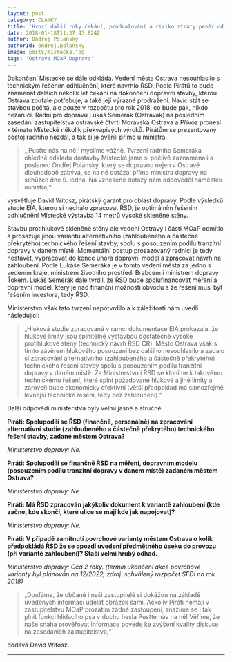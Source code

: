 ```yaml
---
layout: post
category: CLANKY
title: 'Hrozí další roky čekání, prodražování a riziko ztráty peněz od státu! Ostravští Piráti prověřili tvrzení radního Semeráka ohledně Místecké'
date: 2018-01-18T11:37:43.824Z
author: Ondřej Polanský
authorId: ondrej.polansky
image: posts/mistecka.jpg
tags: 'Ostrava MOaP Doprava'
---
```


Dokončení Místecké se dále odkládá. Vedení města Ostrava nesouhlasilo s technickým řešením odhlučnění, které navrhlo ŘSD. Podle Pirátů to bude znamenat dalších několik let čekání na dokončení dopravní stavby, kterou Ostrava zoufale potřebuje, a také její výrazné prodražení. Navíc stát se stavbou počítá, ale pouze v rozpočtu pro rok 2018, co bude pak, nikdo nezaručí. Radní pro dopravu Lukáš Semerák (Ostravak) na posledním zasedání zastupitelstva ostravské čtvrti Moravská Ostrava a Přívoz pronesl k tématu Místecké  několik překvapivých výroků. Pirátům se prezentovaný postoj radního nezdál, a tak si je ověřili přímo u ministra.

> „‚Pusťte nás na ně!‘ myslíme vážně. Tvrzení radního Semeráka ohledně odkladu dostavby Místecké jsme si pečlivě zaznamenali a poslanec Ondřej Polanský, který se dopravou nejen v Ostravě dlouhodobě zabývá, se na ně dotázal přímo ministra dopravy na schůzce dne 9. ledna. Na vznesené dotazy nám odpověděl náměstek ministra,“

vysvětluje David Witosz, pirátský garant pro oblast dopravy. Podle výsledků studie EIA, kterou si nechalo zpracovat ŘSD, je optimálním řešením odhlučnění Místecké výstavba 14 metrů vysoké skleněné stěny. 

Stavbu protihlukové skleněné stěny ale vedení Ostravy i části MOaP odmítlo a prosazuje jinou variantu alternativního (zahloubeného a částečně překrytého) technického řešení stavby, spolu s posouzením podílu tranzitní dopravy v daném místě. Momentální postup prosazovaný radnicí je tedy nestavět, vypracovat do konce února dopravní model a zpracovat návrh na zahloubení. 
Podle Lukáše Semeráka je v tomto vedení města za jedno s vedením kraje, ministrem životního prostředí Brabcem i ministrem dopravy Ťokem.
Lukáš Semerák dále tvrdil, že ŘSD bude spolufinancovat měření a dopravní model, který je nad finanční možnosti obvodu a že řešení musí být řešením investora, tedy ŘSD.

Ministerstvo však tato tvrzení nepotvrdilo a k záležitosti nám uvedli následující:

> „Hluková studie zpracovaná v rámci dokumentace EIA  prokázala, že hlukové limity jsou splnitelné výstavbou dostatečně vysoké protihlukové stěny (technický návrh ŘSD ČR). Město Ostrava však s tímto závěrem hlukového posouzení bez dalšího nesouhlasilo a zadalo si zpracování alternativního (zahloubeného a částečně překrytého) technického řešení stavby spolu s posouzením podílu tranzitní dopravy v daném místě. Za Ministerstvo i ŘSD se kloníme k takovému technickému řešení, které splní požadované hlukové a jiné limity a zároveň bude ekonomicky efektivní (větší předpoklad má samozřejmě levnější technické řešení, tedy bez zahloubení).“

Další odpovědi ministerstva byly velmi jasné a stručné. 

**Piráti: Spolupodílí se ŘSD (finančně, personálně) na zpracování alternativní studie (zahloubeného a částečně překrytého) technického řešení stavby, zadané městem Ostrava?**

*Ministerstvo dopravy: Ne.*

**Piráti: Spolupodílí se finančně ŘSD na měření, dopravním modelu (posouzením podílu tranzitní dopravy v daném místě) zadaném městem Ostrava?**

*Ministerstvo dopravy: Ne.*

**Piráti: Má ŘSD zpracován jakýkoliv dokument k variantě zahloubení (kde začne, kde skončí, které ulice se mají kde jak napojovat)?**

*Ministerstvo dopravy: Ne.*

**Piráti: V případě zamítnutí povrchové varianty městem Ostrava o kolik předpokládá ŘSD že se opozdí uvedení předmětného úseku do provozu (při variantě zahloubení)? Stačí velmi hrubý odhad.**

*Ministerstvo dopravy: Cca 2 roky. (termín ukončení akce povrchové varianty byl plánován na 12/2022, zdroj: schválený rozpočet SFDI na rok 2018)* 

> „Doufáme, že občané i naši zastupitelé si dokážou na základě uvedených informací udělat obrázek sami. Ačkoliv Piráti nemají v zastupitelstvu MOaP prozatím žádné zastoupení, snažíme se i tak plnit funkci hlídacího psa v duchu hesla Pusťte nás na ně! Věříme, že naše snaha prověřovat informace povede ke zvýšení kvality diskuse na zasedáních zastupitelstva,“

dodává David Witosz.

- - -
